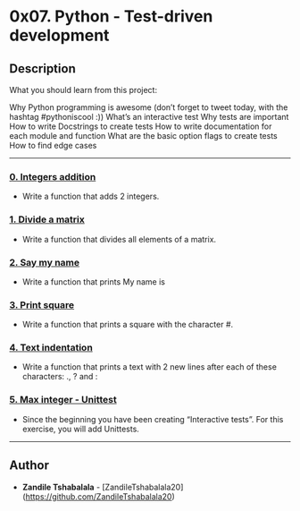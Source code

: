 # 0x07. Python - Test-driven development

## Description
What you should learn from this project:

Why Python programming is awesome (don’t forget to tweet today, with the hashtag #pythoniscool :))
What’s an interactive test
Why tests are important
How to write Docstrings to create tests
How to write documentation for each module and function
What are the basic option flags to create tests
How to find edge cases

---

### [0. Integers addition](./0-add_integer.py)
* Write a function that adds 2 integers.


### [1. Divide a matrix](./2-matrix_divided.py)
* Write a function that divides all elements of a matrix.


### [2. Say my name](./3-say_my_name.py)
* Write a function that prints My name is <first name> <last name>


### [3. Print square](./4-print_square.py)
* Write a function that prints a square with the character #.


### [4. Text indentation](./5-text_indentation.py)
* Write a function that prints a text with 2 new lines after each of these characters: ., ? and :


### [5. Max integer - Unittest](./tests/6-max_integer_test.py)
* Since the beginning you have been creating “Interactive tests”. For this exercise, you will add Unittests.

---

## Author
* **Zandile Tshabalala** - [ZandileTshabalala20] (https://github.com/ZandileTshabalala20)
